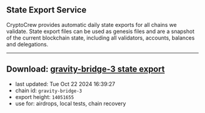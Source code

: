 ## State Export Service
CryptoCrew provides automatic daily state exports for all chains we validate. State export files can be used as genesis files and are a snapshot of the current blockchain state, including all validators, accounts, balances and delegations.

---
**Download: [gravity-bridge-3 state export](https://dl-eu2.ccvalidators.com/SERVICE/gravitybridge/gravity-bridge-3_export_14051655.json)**
---

- last updated: Tue Oct 22 2024 16:39:27
- chain id: `gravity-bridge-3`
- export height: `14051655`
- use for: airdrops, local tests, chain recovery
